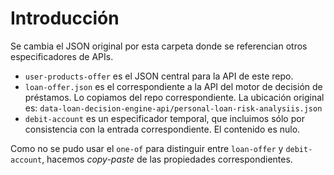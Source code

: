 
# Introducción

Se cambia el JSON original por esta carpeta donde se referencian otros especificadores de APIs.  

- `user-products-offer` es el JSON central para la API de este repo.  
- `loan-offer.json` es el correspondiente a la API del motor de decisión de préstamos. Lo copiamos del repo correspondiente.  La ubicación original es:  `data-loan-decision-engine-api/personal-loan-risk-analysiis.json`  
- `debit-account` es un especificador temporal, que incluimos sólo por consistencia con la entrada correspondiente.  El contenido es nulo.  

Como no se pudo usar el `one-of` para distinguir entre `loan-offer` y `debit-account`,
hacemos _copy-paste_ de las propiedades correspondientes.  
  